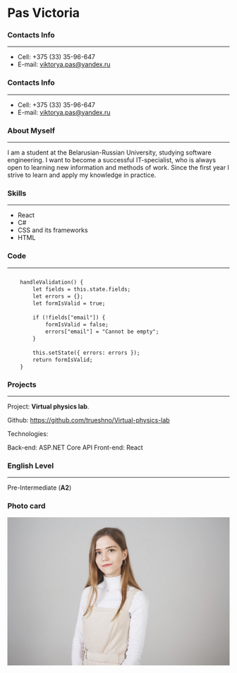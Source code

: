 # Pas Victoria
### Contacts Info
---
- Cell: +375 (33) 35-96-647
- E-mail: viktorya.pas@yandex.ru

### Contacts Info
---
- Cell: +375 (33) 35-96-647
- E-mail: viktorya.pas@yandex.ru

### About Myself
---
I am a student at the Belarusian-Russian University, studying software engineering. I want to become a successful IT-specialist, who is always open to learning new information and methods of work. Since the first year I strive to learn and apply my knowledge in practice.

### Skills
---
* React
* C#
* CSS and its frameworks
* HTML

### Code
---
###
```
    handleValidation() {
        let fields = this.state.fields;
        let errors = {};
        let formIsValid = true;

        if (!fields["email"]) {
            formIsValid = false;
            errors["email"] = "Cannot be empty";
        }

        this.setState({ errors: errors });
        return formIsValid;
    }
```

### Projects 
---
Project: **Virtual physics lab**.

Github: https://github.com/trueshno/Virtual-physics-lab

Technologies:

Back-end: ASP.NET Core API
Front-end: React

### English Level
---
Pre-Intermediate (**A2**)

### Photo card
<img id="photo" src="./photo.jpg" alt="photo card" />
